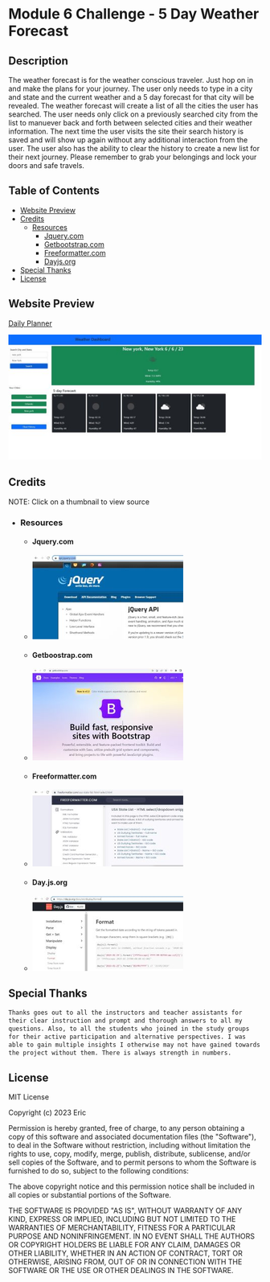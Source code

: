 # Module 6 Challenge - 5 Day Weather Forecast

## Description

The weather forecast is for the weather conscious traveler. Just hop on in and make the plans for your journey. The user only needs to type in a city and state and the current weather and a 5 day forecast for that city will be revealed. The weather forecast will create a list of all the cities the user has searched. The user needs only click on a previously searched city from the list to manuever back and forth between selected cities and their weather information. The next time the user visits the site their search history is saved and will show up again without any additional interaction from the user. The user also has the ability to clear the history to create a new list for their next journey. Please remember to grab your belongings and lock your doors and safe travels.

## Table of Contents
- [Website Preview](#website-preview)
- [Credits](#credits)
    - [Resources](#resources)
        - [Jquery.com](#jquerycom)
        - [Getbootstrap.com](#getboostrapcom)
        - [Freeformatter.com](#freeformattercom)
        - [Dayjs.org](#dayjsorg)
- [Special Thanks](#special-thanks)
- [License](#license)

## Website Preview

[Daily Planner](https://esbev.github.io/weather-outlook/)

[![name](assets/images/SS.jpg)](https://esbev.github.io/weather-outlook/)

## Credits

NOTE: Click on a thumbnail to view source

- ### Resources

    - #### Jquery.com

     - [![name](assets/images/jquery.jpg)](https://api.jquery.com/)

    - #### Getboostrap.com

     - [![name](assets/images/bootstrap.jpg)](https://getbootstrap.com/)

    - #### Freeformatter.com

     - [![name](assets/images/freeformstates.jpg)](https://www.freeformatter.com/usa-state-list-html-select.html)
     
    - #### Day.js.org

     - [![name](assets/images/dayjs.jpg)](https://day.js.org/docs/en/display/format)
    




## Special Thanks

    Thanks goes out to all the instructors and teacher assistants for their clear instruction and prompt and thorough answers to all my questions. Also, to all the students who joined in the study groups for their active participation and alternative perspectives. I was able to gain multiple insights I otherwise may not have gained towards the project without them. There is always strength in numbers.

## License

MIT License

Copyright (c) 2023 Eric

Permission is hereby granted, free of charge, to any person obtaining a copy
of this software and associated documentation files (the "Software"), to deal
in the Software without restriction, including without limitation the rights
to use, copy, modify, merge, publish, distribute, sublicense, and/or sell
copies of the Software, and to permit persons to whom the Software is
furnished to do so, subject to the following conditions:

The above copyright notice and this permission notice shall be included in all
copies or substantial portions of the Software.

THE SOFTWARE IS PROVIDED "AS IS", WITHOUT WARRANTY OF ANY KIND, EXPRESS OR
IMPLIED, INCLUDING BUT NOT LIMITED TO THE WARRANTIES OF MERCHANTABILITY,
FITNESS FOR A PARTICULAR PURPOSE AND NONINFRINGEMENT. IN NO EVENT SHALL THE
AUTHORS OR COPYRIGHT HOLDERS BE LIABLE FOR ANY CLAIM, DAMAGES OR OTHER
LIABILITY, WHETHER IN AN ACTION OF CONTRACT, TORT OR OTHERWISE, ARISING FROM,
OUT OF OR IN CONNECTION WITH THE SOFTWARE OR THE USE OR OTHER DEALINGS IN THE
SOFTWARE.